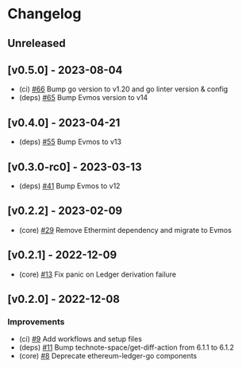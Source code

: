 <!--
Guiding Principles:

Changelogs are for humans, not machines.
There should be an entry for every single version.
The same types of changes should be grouped.
Versions and sections should be linkable.
The latest version comes first.
The release date of each version is displayed.
Mention whether you follow Semantic Versioning.

Usage:

Change log entries are to be added to the Unreleased section under the
appropriate stanza (see below). Each entry should ideally include a tag and
the Github issue reference in the following format:

* (<tag>) \#<issue-number> message

The issue numbers will later be link-ified during the release process so you do
not have to worry about including a link manually, but you can if you wish.

Types of changes (Stanzas):

"Features" for new features.
"Improvements" for changes in existing functionality.
"Deprecated" for soon-to-be removed features.
"Bug Fixes" for any bug fixes.
"Client Breaking" for breaking CLI commands and REST routes used by end-users.
"API Breaking" for breaking exported APIs used by developers building on SDK.
"State Machine Breaking" for any changes that result in a different AppState given same genesisState and txList.

Ref: https://keepachangelog.com/en/1.0.0/
-->

# Changelog

## Unreleased

## [v0.5.0] - 2023-08-04

- (ci) [\#66](https://github.com/evmos/evmos-ledger-go/pull/66) Bump go version to v1.20 and go linter version & config
- (deps) [\#65](https://github.com/evmos/evmos-ledger-go/pull/65) Bump Evmos version to v14

## [v0.4.0] - 2023-04-21

- (deps) [\#55](https://github.com/evmos/evmos-ledger-go/pull/55) Bump Evmos to v13

## [v0.3.0-rc0] - 2023-03-13

- (deps) [\#41](https://github.com/evmos/evmos-ledger-go/pull/41) Bump Evmos to v12

## [v0.2.2] - 2023-02-09

- (core) [\#29](https://github.com/evmos/evmos-ledger-go/pull/29) Remove Ethermint dependency and migrate to Evmos

## [v0.2.1] - 2022-12-09

- (core) [\#13](https://github.com/evmos/evmos-ledger-go/pull/13) Fix panic on Ledger derivation failure

## [v0.2.0] - 2022-12-08

### Improvements

- (ci) [\#9](https://github.com/evmos/evmos-ledger-go/pull/9) Add workflows and setup files
- (deps) [\#11](https://github.com/evmos/evmos-ledger-go/pull/11) Bump technote-space/get-diff-action from 6.1.1 to 6.1.2
- (core) [\#8](https://github.com/evmos/evmos-ledger-go/pull/8) Deprecate ethereum-ledger-go components

